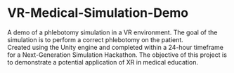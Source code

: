 # VR-Medical-Simulation-Demo
A demo of a phlebotomy simulation in a VR environment. The goal of the simulation is to perform a correct phlebotomy on the patient. 
<br />
Created using the Unity engine and completed within a 24-hour timeframe for a Next-Generation Simulation Hackathon. The objective of this project is to demonstrate a potential application of XR in medical education.
